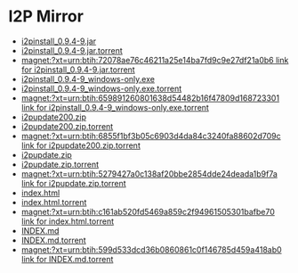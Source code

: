 I2P Mirror
==========

 - [i2pinstall_0.9.4-9.jar](/mirror/files.i2p-projekt.de/0.9.4/0.9.4-9/i2pinstall_0.9.4-9.jar)
 - [i2pinstall_0.9.4-9.jar.torrent](/mirror/files.i2p-projekt.de/0.9.4/0.9.4-9/i2pinstall_0.9.4-9.jar.torrent)
  - [magnet:?xt=urn:btih:72078ae76c46211a25e14ba7fd9c9e27df21a0b6 link for i2pinstall_0.9.4-9.jar.torrent](magnet:?xt=urn:btih:72078ae76c46211a25e14ba7fd9c9e27df21a0b6)
 - [i2pinstall_0.9.4-9_windows-only.exe](/mirror/files.i2p-projekt.de/0.9.4/0.9.4-9/i2pinstall_0.9.4-9_windows-only.exe)
 - [i2pinstall_0.9.4-9_windows-only.exe.torrent](/mirror/files.i2p-projekt.de/0.9.4/0.9.4-9/i2pinstall_0.9.4-9_windows-only.exe.torrent)
  - [magnet:?xt=urn:btih:659891260801638d54482b16f47809d168723301 link for i2pinstall_0.9.4-9_windows-only.exe.torrent](magnet:?xt=urn:btih:659891260801638d54482b16f47809d168723301)
 - [i2pupdate200.zip](/mirror/files.i2p-projekt.de/0.9.4/0.9.4-9/i2pupdate200.zip)
 - [i2pupdate200.zip.torrent](/mirror/files.i2p-projekt.de/0.9.4/0.9.4-9/i2pupdate200.zip.torrent)
  - [magnet:?xt=urn:btih:6855f1bf3b05c6903d4da84c3240fa88602d709c link for i2pupdate200.zip.torrent](magnet:?xt=urn:btih:6855f1bf3b05c6903d4da84c3240fa88602d709c)
 - [i2pupdate.zip](/mirror/files.i2p-projekt.de/0.9.4/0.9.4-9/i2pupdate.zip)
 - [i2pupdate.zip.torrent](/mirror/files.i2p-projekt.de/0.9.4/0.9.4-9/i2pupdate.zip.torrent)
  - [magnet:?xt=urn:btih:5279427a0c138af20bbe2854dde24deada1b9f7a link for i2pupdate.zip.torrent](magnet:?xt=urn:btih:5279427a0c138af20bbe2854dde24deada1b9f7a)
 - [index.html](/mirror/files.i2p-projekt.de/0.9.4/0.9.4-9/index.html)
 - [index.html.torrent](/mirror/files.i2p-projekt.de/0.9.4/0.9.4-9/index.html.torrent)
  - [magnet:?xt=urn:btih:c161ab520fd5469a859c2f94961505301bafbe70 link for index.html.torrent](magnet:?xt=urn:btih:c161ab520fd5469a859c2f94961505301bafbe70)
 - [INDEX.md](/mirror/files.i2p-projekt.de/0.9.4/0.9.4-9/INDEX.md)
 - [INDEX.md.torrent](/mirror/files.i2p-projekt.de/0.9.4/0.9.4-9/INDEX.md.torrent)
  - [magnet:?xt=urn:btih:599d533dcd36b0860861c0f146785d459a418ab0 link for INDEX.md.torrent](magnet:?xt=urn:btih:599d533dcd36b0860861c0f146785d459a418ab0)

